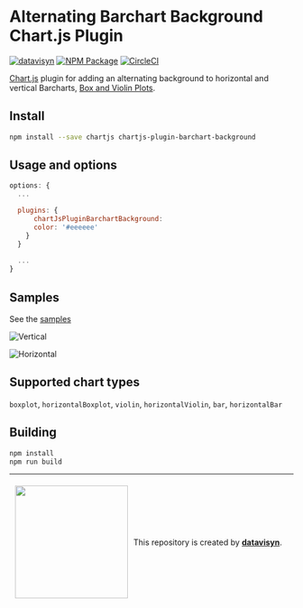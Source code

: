 # Alternating Barchart Background Chart.js Plugin
[![datavisyn][datavisyn-image]][datavisyn-url] [![NPM Package][npm-image]][npm-url] [![CircleCI][circleci-image]][circleci-url]

[Chart.js](http://www.chartjs.org/) plugin for adding an alternating background to horizontal and vertical Barcharts, [Box and Violin Plots](https://github.com/datavisyn/chartjs-chart-box-and-violin-plot).

## Install
```bash
npm install --save chartjs chartjs-plugin-barchart-background
```

## Usage and options

```javascript
options: {
  ...

  plugins: {
	  chartJsPluginBarchartBackground:
      color: '#eeeeee'
    }
  }
  
  ...
}
```

## Samples
See the [samples](https://github.com/datavisyn/chartjs-plugin-barchart-background/tree/master/samples)


![Vertical](https://user-images.githubusercontent.com/5220584/35855546-d94b2ee8-0b33-11e8-962f-47e7b0dca0ab.PNG)


![Horizontal](https://user-images.githubusercontent.com/5220584/35855562-eb4d7588-0b33-11e8-9386-d02ce56af1c7.PNG)

## Supported chart types
`boxplot`, `horizontalBoxplot`, `violin`, `horizontalViolin`, `bar`, `horizontalBar`

## Building

```sh
npm install
npm run build
```


***

<div style="display:flex;align-items:center">
<a href="http://datavisyn.io"><img src="https://user-images.githubusercontent.com/5220584/35052732-9efb1de2-fba8-11e7-91fd-8e80216c0dc3.png" align="left" width="200px" hspace="10" vspace="6"></a>
This repository is created by&nbsp;<strong><a href="http://datavisyn.io">datavisyn</a></strong>.
</div>


[datavisyn-image]: https://img.shields.io/badge/datavisyn-io-black.svg
[datavisyn-url]: http://datavisyn.io
[npm-image]: https://badge.fury.io/js/chartjs-plugin-barchart-background.svg
[npm-url]: https://npmjs.org/package/chartjs-plugin-barchart-background
[circleci-image]: https://circleci.com/gh/datavisyn/chartjs-plugin-barchart-background.svg?style=shield
[circleci-url]: https://circleci.com/gh/datavisyn/chartjs-plugin-barchart-background

